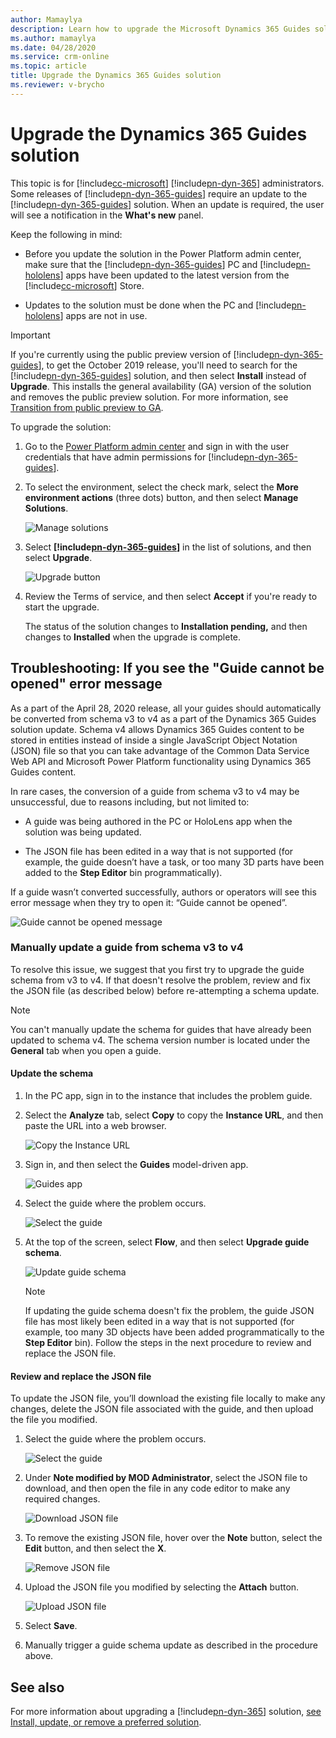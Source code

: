 ```yaml
---
author: Mamaylya
description: Learn how to upgrade the Microsoft Dynamics 365 Guides solution when a new release requires an update.
ms.author: mamaylya
ms.date: 04/28/2020
ms.service: crm-online
ms.topic: article
title: Upgrade the Dynamics 365 Guides solution
ms.reviewer: v-brycho
---
```


# Upgrade the Dynamics 365 Guides solution

This topic is for [!include[cc-microsoft](../includes/cc-microsoft.md)] [!include[pn-dyn-365](../includes/pn-dyn-365.md)] administrators. Some releases of [!include[pn-dyn-365-guides](../includes/pn-dyn-365-guides.md)] require an update to the [!include[pn-dyn-365-guides](../includes/pn-dyn-365-guides.md)] solution. When an update is required, the user will see a notification in the **What's new** panel.

Keep the following in mind:

- Before you update the solution in the Power Platform admin center, make sure that the [!include[pn-dyn-365-guides](../includes/pn-dyn-365-guides.md)] PC and [!include[pn-hololens](../includes/pn-hololens.md)] apps have been updated to the latest version from the [!include[cc-microsoft](../includes/cc-microsoft.md)] Store.

- Updates to the solution must be done when the PC and [!include[pn-hololens](../includes/pn-hololens.md)] apps are not in use.  

> [!IMPORTANT]
> If you're currently using the public preview version of [!include[pn-dyn-365-guides](../includes/pn-dyn-365-guides.md)], to get the October 2019 release, you'll need to search for the [!include[pn-dyn-365-guides](../includes/pn-dyn-365-guides.md)] solution, and then select **Install** instead of **Upgrade**. This installs the general availability (GA) version of the solution and removes the public preview solution. For more information, see [Transition from public preview to GA](public-preview-transition.md).

To upgrade the solution:

1. Go to the [Power Platform admin center](https://admin.powerplatform.microsoft.com/environments) and sign in with the user credentials that have admin permissions for [!include[pn-dyn-365-guides](../includes/pn-dyn-365-guides.md)]. 

2. To select the environment, select the check mark, select the **More environment actions** (three dots) button, and then select **Manage Solutions**. 

   ![Manage solutions](media/manage-solutions.PNG "Manage solutions")

3. Select **[!include[pn-dyn-365-guides](../includes/pn-dyn-365-guides.md)]** in the list of solutions, and then select **Upgrade**.
 
   ![Upgrade button](media/upgrade.PNG "Upgrade button")   
  
4. Review the Terms of service, and then select **Accept** if you're ready to start the upgrade. 

   The status of the solution changes to **Installation pending,** and then changes to **Installed** when the upgrade is complete. 
   
## Troubleshooting: If you see the "Guide cannot be opened" error message

As a part of the April 28, 2020 release, all your guides should automatically be converted from schema v3 to v4 as a part of the Dynamics 365 Guides solution update. Schema v4 allows Dynamics 365 Guides content to be stored in entities instead of inside a single JavaScript Object Notation (JSON) file so that you can take advantage of the Common Data Service Web API and Microsoft Power Platform functionality using Dynamics 365 Guides content.

In rare cases, the conversion of a guide from schema v3 to v4 may be unsuccessful, due to reasons including, but not limited to:

- A guide was being authored in the PC or HoloLens app when the solution was being updated.

- The JSON file has been edited in a way that is not supported (for example, the guide doesn’t have a task, or too many 3D parts have been added to the **Step Editor** bin programmatically).

If a guide wasn’t converted successfully, authors or operators will see this error message when they try to open it: “Guide cannot be opened”. 

![Guide cannot be opened message](media/guide-not-opened.JPG "Guide cannot be opened message")

### Manually update a guide from schema v3 to v4

To resolve this issue, we suggest that you first try to upgrade the guide schema from v3 to v4. If that doesn't resolve the problem, review and fix the JSON file (as described below) before re-attempting a schema update. 

>[!NOTE]
>You can't manually update the schema for guides that have already been updated to schema v4. The schema version number is located under the **General** tab when you open a guide. 

#### Update the schema

1.	In the PC app, sign in to the instance that includes the problem guide.

2.	Select the **Analyze** tab, select **Copy** to copy the **Instance URL**, and then paste the URL into a web browser.

    ![Copy the Instance URL](media/copy-instance-url.jpg "Copy the Instance URL")
   
3. Sign in, and then select the **Guides** model-driven app.  

    ![Guides app](media/guides-model-driven-app.jpg "Guides app")
   
4. Select the guide where the problem occurs.

    ![Select the guide](media/select-problem-guide.jpg "Select the guide")
    
5. At the top of the screen, select **Flow**, and then select **Upgrade guide schema**.

   ![Update guide schema](media/upgrade-guide-schema.jpg "Update guide schema")
   
   >[!NOTE]
   >If updating the guide schema doesn't fix the problem, the guide JSON file has most likely been edited in a way that is not supported (for example, too many 3D objects have been added programmatically to the **Step Editor** bin). Follow the steps in the next procedure to review and replace the JSON file.

#### Review and replace the JSON file

To update the JSON file, you’ll download the existing file locally to make any changes, delete the JSON file associated with the guide, and then upload the file you modified. 

1. Select the guide where the problem occurs.

    ![Select the guide](media/select-problem-guide.jpg "Select the guide")

2. Under **Note modified by MOD Administrator**, select the JSON file to download, and then open the file in any code editor to make any required changes. 

    ![Download JSON file](media/download-JSON-file.jpg "Download JSON file")
   
6. To remove the existing JSON file, hover over the **Note** button, select the **Edit** button, and then select the **X**.  

    ![Remove JSON file](media/remove-JSON-file.jpg "Remove JSON file")
   
7.	Upload the JSON file you modified by selecting the **Attach** button.

    ![Upload JSON file](media/upload-JSON-file.jpg "Upload JSON file")
   
8. Select **Save**.

9. Manually trigger a guide schema update as described in the procedure above.

## See also
 
For more information about upgrading a [!include[pn-dyn-365](../includes/pn-dyn-365.md)] solution, [see Install, update, or remove a preferred solution](https://docs.microsoft.com/dynamics365/customer-engagement/admin/install-remove-preferred-solution).
